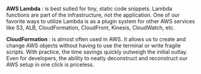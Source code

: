 **AWS Lambda** : is best suited for tiny, static code snippets. Lambda functions are part of the infrastructure, not the application. One of our favorite ways to utilize Lambda is as a plugin system for other AWS services like S3, ALB, CloudFormation, CloudFront, Kinesis, CloudWatch, etc.

**CloudFormation** : is almost often used in AWS. It allows us to create and change AWS objects without having to use the terminal or write fragile scripts. With practice, the time savings quickly outweigh the initial outlay. Even for developers, the ability to neatly deconstruct and reconstruct our AWS setup in one click is priceless.
